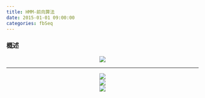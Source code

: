 ```yaml
---
title: HMM-前向算法
date: 2015-01-01 09:00:00
categories: fbSeq
---
```


<script type="text/javascript" src="http://cdn.mathjax.org/mathjax/latest/MathJax.js?config=default"></script>

### 概述
   
   <center><img src="{{ site.baseurl }}/images/pdBase/seq_forward1.png"></center>
   
   ---
   
   <center><img src="{{ site.baseurl }}/images/pdBase/seq_forward2.png"></center>
   
   <center><img src="{{ site.baseurl }}/images/pdBase/seq_forward3.png"></center>
   
   <center><img src="{{ site.baseurl }}/images/pdBase/seq_forward4.png"></center>
   
